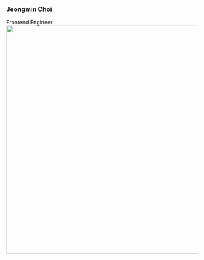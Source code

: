 <div> 
<h3>Jeongmin Choi</h3>
  
<div>Frontend Engineer</div>



<a href="https://github.com/devxb/gitanimals">
  <img
    src="https://render.gitanimals.org/lines/ioimmini?pet-id=601629384281388763"
    width="2400"
    height="600"
  />
</a>
  

</div>
